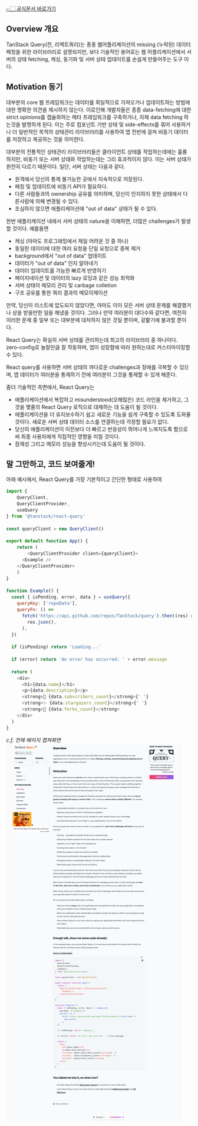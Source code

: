 [👉🏻 공식문서 바로가기](https://tanstack.com/query/v5/docs/react/overview)

## Overview 개요

TanStack Query(전, 리엑트쿼리)는 종종 웹어플리케이션의 missing (누락된) 데이터 패칭을 위한 라이브러리로 설명되지만, 보다 기술적인 용어로는 웹 어플리케이션에서 서버의 상태 fetching, 캐싱, 동기화 및 서버 상테 업데이트를 손쉽게 만들어주는 도구 이다.

## Motivation 동기

대부분의 core 웹 프레임워크는 데이터를 획일적으로 가져오거나 업데이트하는 방법에 대한 명확한 의견을 제시하지 않는다. 이로인해 개발자들은 종종 data-fetching에 대한 strict opinions를 캡슐화하는 메타 프레임워크를 구축하거나, 자체 data fetching 하는것을 발명하게 된다. 이는 주로 컴포넌트 기반 상태 및 side-effects를 묶어 사용하거나 더 일반적인 목적의 상태관리 라이브러리를 사용하여 앱 전반에 걸쳐 비동기 데이터를 저장하고 제공하는 것을 의미한다.

대부분의 전통적인 상태관리 라이브러리들은 클라이언트 상태를 작업하는데에는 훌륭하지만, 비동기 또는 서버 상태와 작업하는데는 그리 효과적이지 않다. 이는 서버 상태가 완전히 다르기 때문이다. 일단, 서버 상태는 다음과 같다.

- 원격에서 당신의 통제 불가능한 곳에서 지속적으로 저장된다.
- 패칭 및 업데이트에 비동기 API가 필요하다.
- 다른 사람들과의 ownership 공유를 의미하며, 당신이 인지하지 못한 상태에서 다른사람에 의해 변경될 수 있다.
- 조심하지 않으면 애플리케이션에 "out of data" 상태가 될 수 있다.

한번 애플리케이션 내에서 서버 상태의 nature을 이해하면, 더많은 challenges가 발생할 것이다. 예를들면

- 캐싱 (아마도 프로그래밍에서 제일 어려운 것 중 하나)
- 동일한 데이터에 대한 여러 요청을 단일 요청으로 중복 제거
- background에서 "out of data" 업데이트
- 데이터가 "out of data" 인지 알아내기
- 데이터 업데이트를 가능한 빠르게 반영하기
- 페이지네이션 및 데이터의 lazy 로딩과 같은 성능 최적화
- 서버 상태의 메모리 관리 및 carbage colletion
- 구조 공유를 통한 쿼리 결과의 메모이제이션

만약, 당신이 리스트에 압도되지 않았다면, 아마도 이미 모든 서버 상태 문제를 해결했거나 상을 받을만한 일을 해냈을 것이다. 그러나 만약 여러분이 대다수와 같다면, 여전히 이러한 문제 중 일부 또는 대부분에 대처하지 않은 것일 뿐이며, 겉핥기에 불과할 뿐이다.

React Query는 확실히 서버 상태를 관리하는데 최고의 라이브러리 중 하나이다. zero-config로 놀랄만큼 잘 작동하며, 앱이 성장함에 따라 원하는대로 커스터마이징할 수 있다.

React query를 사용하면 서버 상태의 까다로운 challenges과 장애를 극복할 수 있으며, 앱 데이터가 여러분을 통제하기 전에 여러분이 그것을 통제할 수 있게 해준다.

좀더 기술적인 측면에서, React Query는

- 애플리케이션에서 복잡하고 misunderstood(오해많은) 코드 라인을 제거하고, 그것을 몇줄의 React Query 로직으로 대체하는 데 도움이 될 것이다.
- 애플리케이션을 더 유지보수하기 쉽고 새로운 기능을 쉽게 구축할 수 있도록 도와줄 것이다. 새로운 서버 상태 데이터 소스를 연결하는데 걱정할 필요가 없다.
- 당신의 애플리케이션이 이전보다 더 빠르고 반응성이 뛰어나게 느껴지도록 함으로써 최종 사용자에게 직접적인 영향을 미칠 것이다.
- 잠재성 그리고 메모리 성능을 향상시키는데 도움이 될 것이다.

## 말 그만하고, 코드 보여줄게!

아래 예시에서, React Query를 가장 기본적이고 간단한 형태로 사용하여

```javaScript
import {
	QueryClient,
	QueryClientProvider,
	useQuery
} from '@tanstack/react-query'

const queryClient = new QueryClient()

export default function App() {
	return (
		<QueryClientProvider client={queryClient}>
      <Example />
    </QueryClientProvider>
	)
}

function Example() {
  const { isPending, error, data } = useQuery({
    queryKey: ['repoData'],
    queryFn: () =>
      fetch('https://api.github.com/repos/TanStack/query').then((res) =>
        res.json(),
      ),
  })

  if (isPending) return 'Loading...'

  if (error) return 'An error has occurred: ' + error.message

  return (
    <div>
      <h1>{data.name}</h1>
      <p>{data.description}</p>
      <strong>👀 {data.subscribers_count}</strong>{' '}
      <strong>✨ {data.stargazers_count}</strong>{' '}
      <strong>🍴 {data.forks_count}</strong>
    </div>
  )
}


```

_c.f. 전체 페이지 캡쳐화면_
![이미지2](/img/day2.png)
